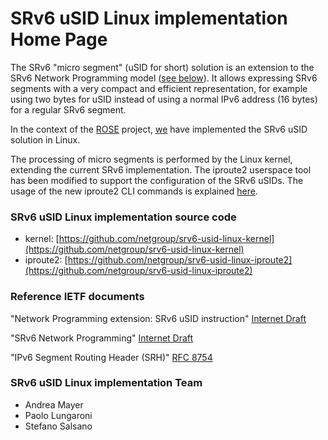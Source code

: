 # SRv6 uSID Linux implementation Home Page

The SRv6 "micro segment" (uSID for short) solution is an extension to the SRv6 Network
Programming model ([see below](#reference-ietf-documents)). It allows expressing SRv6 segments with a very compact and 
efficient representation, for example using two bytes for uSID instead of using 
a normal IPv6 address (16 bytes) for a regular SRv6 segment.

In the context of the [ROSE](https://netgroup.github.io/rose/) project, [we](#srv6-usid-linux-implementation-team) have 
implemented the SRv6 uSID solution in Linux.

The processing of micro segments is performed by the Linux kernel, extending the current SRv6 implementation.
The iproute2 userspace tool has been modified to support the configuration of the SRv6 uSIDs. The usage of
the new iproute2 CLI commands is explained [here](iproute2-uSID-README.md).


### SRv6 uSID Linux implementation source  code

- kernel: [https://github.com/netgroup/srv6-usid-linux-kernel](https://github.com/netgroup/srv6-usid-linux-kernel)
- iproute2: [https://github.com/netgroup/srv6-usid-linux-iproute2](https://github.com/netgroup/srv6-usid-linux-iproute2)

### Reference IETF documents

"Network Programming extension: SRv6 uSID instruction" [Internet Draft](https://tools.ietf.org/html/draft-filsfils-spring-net-pgm-extension-srv6-usid)

"SRv6 Network Programming" [Internet Draft](https://tools.ietf.org/html/draft-ietf-spring-srv6-network-programming) 
              
"IPv6 Segment Routing Header (SRH)" [RFC 8754](https://www.rfc-editor.org/rfc/rfc8754.html)

### SRv6 uSID Linux implementation Team

- Andrea Mayer
- Paolo Lungaroni
- Stefano Salsano
